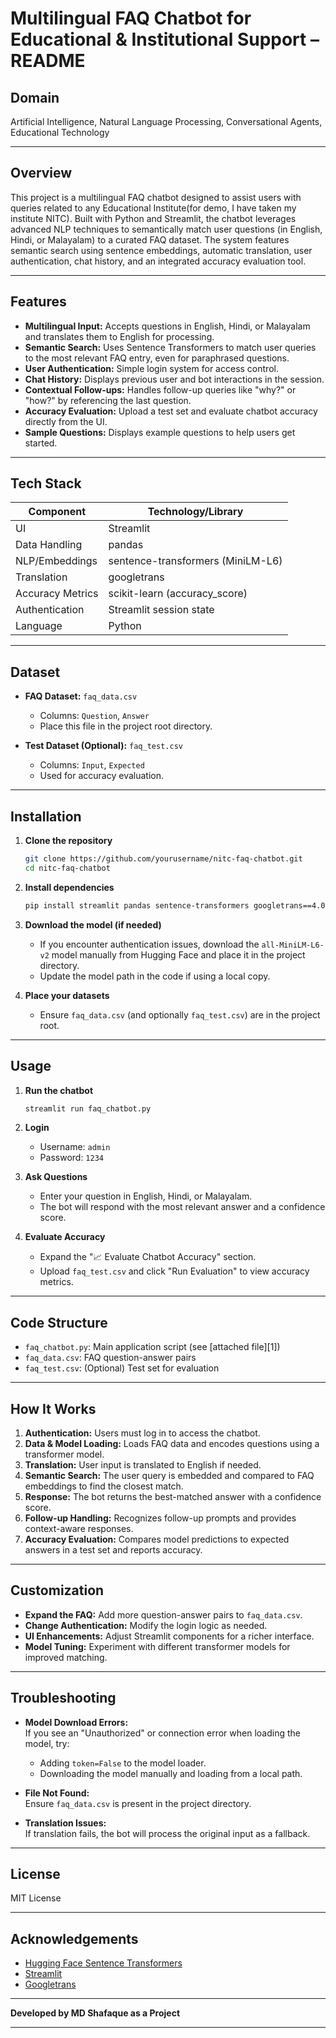 # Multilingual FAQ Chatbot for Educational & Institutional Support – README

## Domain
Artificial Intelligence, Natural Language Processing, Conversational Agents, Educational Technology

---

## Overview

This project is a multilingual FAQ chatbot designed to assist users with queries related to any Educational Institute(for demo, I have taken my institute NITC). Built with Python and Streamlit, the chatbot leverages advanced NLP techniques to semantically match user questions (in English, Hindi, or Malayalam) to a curated FAQ dataset. The system features semantic search using sentence embeddings, automatic translation, user authentication, chat history, and an integrated accuracy evaluation tool.

---

## Features

- **Multilingual Input:** Accepts questions in English, Hindi, or Malayalam and translates them to English for processing.
- **Semantic Search:** Uses Sentence Transformers to match user queries to the most relevant FAQ entry, even for paraphrased questions.
- **User Authentication:** Simple login system for access control.
- **Chat History:** Displays previous user and bot interactions in the session.
- **Contextual Follow-ups:** Handles follow-up queries like "why?" or "how?" by referencing the last question.
- **Accuracy Evaluation:** Upload a test set and evaluate chatbot accuracy directly from the UI.
- **Sample Questions:** Displays example questions to help users get started.

---

## Tech Stack

| Component           | Technology/Library                 |
|---------------------|------------------------------------|
| UI                  | Streamlit                          |
| Data Handling       | pandas                             |
| NLP/Embeddings      | sentence-transformers (MiniLM-L6)  |
| Translation         | googletrans                        |
| Accuracy Metrics    | scikit-learn (accuracy_score)      |
| Authentication      | Streamlit session state            |
| Language            | Python                             |

---

## Dataset

- **FAQ Dataset:** `faq_data.csv`  
  - Columns: `Question`, `Answer`
  - Place this file in the project root directory.

- **Test Dataset (Optional):** `faq_test.csv`  
  - Columns: `Input`, `Expected`
  - Used for accuracy evaluation.

---

## Installation

1. **Clone the repository**
   ```bash
   git clone https://github.com/yourusername/nitc-faq-chatbot.git
   cd nitc-faq-chatbot
   ```

2. **Install dependencies**
   ```bash
   pip install streamlit pandas sentence-transformers googletrans==4.0.0-rc1 scikit-learn
   ```

3. **Download the model (if needed)**
   - If you encounter authentication issues, download the `all-MiniLM-L6-v2` model manually from Hugging Face and place it in the project directory.
   - Update the model path in the code if using a local copy.

4. **Place your datasets**
   - Ensure `faq_data.csv` (and optionally `faq_test.csv`) are in the project root.

---

## Usage

1. **Run the chatbot**
   ```bash
   streamlit run faq_chatbot.py
   ```

2. **Login**
   - Username: `admin`
   - Password: `1234`

3. **Ask Questions**
   - Enter your question in English, Hindi, or Malayalam.
   - The bot will respond with the most relevant answer and a confidence score.

4. **Evaluate Accuracy**
   - Expand the "📈 Evaluate Chatbot Accuracy" section.
   - Upload `faq_test.csv` and click "Run Evaluation" to view accuracy metrics.

---

## Code Structure

- `faq_chatbot.py`: Main application script (see [attached file][1])
- `faq_data.csv`: FAQ question-answer pairs
- `faq_test.csv`: (Optional) Test set for evaluation

---

## How It Works

1. **Authentication:** Users must log in to access the chatbot.
2. **Data & Model Loading:** Loads FAQ data and encodes questions using a transformer model.
3. **Translation:** User input is translated to English if needed.
4. **Semantic Search:** The user query is embedded and compared to FAQ embeddings to find the closest match.
5. **Response:** The bot returns the best-matched answer with a confidence score.
6. **Follow-up Handling:** Recognizes follow-up prompts and provides context-aware responses.
7. **Accuracy Evaluation:** Compares model predictions to expected answers in a test set and reports accuracy.

---

## Customization

- **Expand the FAQ:** Add more question-answer pairs to `faq_data.csv`.
- **Change Authentication:** Modify the login logic as needed.
- **UI Enhancements:** Adjust Streamlit components for a richer interface.
- **Model Tuning:** Experiment with different transformer models for improved matching.

---

## Troubleshooting

- **Model Download Errors:**  
  If you see an "Unauthorized" or connection error when loading the model, try:
  - Adding `token=False` to the model loader.
  - Downloading the model manually and loading from a local path.

- **File Not Found:**  
  Ensure `faq_data.csv` is present in the project directory.

- **Translation Issues:**  
  If translation fails, the bot will process the original input as a fallback.

---

## License

MIT License

---

## Acknowledgements

- [Hugging Face Sentence Transformers](https://www.sbert.net/)
- [Streamlit](https://streamlit.io/)
- [Googletrans](https://py-googletrans.readthedocs.io/)

---

**Developed by MD Shafaque as a Project**

---
